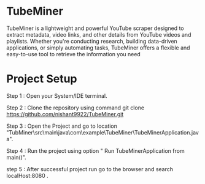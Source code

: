 # TubeMiner
TubeMiner is a lightweight and powerful YouTube scraper designed to extract metadata, video links, and other details from YouTube videos and playlists. Whether you're conducting research, building data-driven applications, or simply automating tasks, TubeMiner offers a flexible and easy-to-use tool to retrieve the information you need

#  Project Setup
Step 1 : Open your System/IDE terminal.

Step 2 : Clone the repository using command git clone https://github.com/nishant9922/TubeMiner.git

Step 3 : Open the Project and go to location "TubMiner\src\main\java\com\example\TubeMiner\TubeMinerApplication.java".

Step 4 : Run the project using option " Run TubeMinerApplication from main()".

step 5 : After successful project run go to the browser and search localHost:8080 .

